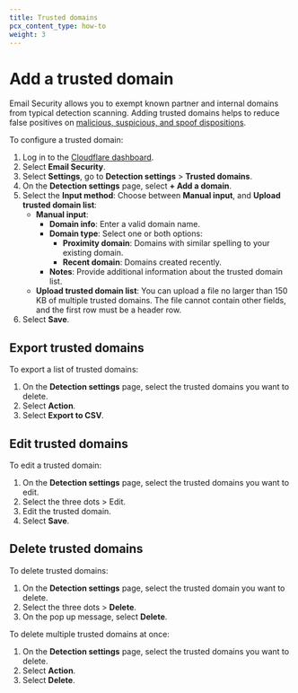 ```yaml
---
title: Trusted domains
pcx_content_type: how-to
weight: 3
---
```


# Add a trusted domain

Email Security allows you to exempt known partner and internal domains from typical detection scanning. Adding trusted domains helps to reduce false positives on [malicious, suspicious, and spoof dispositions](/cloudflare-one/email-security/reference/dispositions-and-attributes/).

To configure a trusted domain:

1. Log in to the [Cloudflare dashboard](https://dash.cloudflare.com/).
2. Select **Email Security**.
3. Select **Settings**, go to **Detection settings** > **Trusted domains**.
4. On the **Detection settings** page, select **+ Add a domain**.
5. Select the **Input method**: Choose between **Manual input**, and **Upload trusted domain list**:
   - **Manual input**:
     - **Domain info**: Enter a valid domain name.
     - **Domain type**: Select one or both options:
       * **Proximity domain**: Domains with similar spelling to your existing domain.
       * **Recent domain**: Domains created recently.
     * **Notes**: Provide additional information about the trusted domain list.
   - **Upload trusted domain list**: You can upload a file no larger than 150 KB of multiple trusted domains. The file cannot contain other fields, and the first row must be a header row. 
6. Select **Save**.

## Export trusted domains

To export a list of trusted domains:

1. On the **Detection settings** page, select the trusted domains you want to delete.
2. Select **Action**.
3. Select **Export to CSV**.

## Edit trusted domains

To edit a trusted domain:

1. On the **Detection settings** page, select the trusted domains you want to edit.
2. Select the three dots > Edit.
3. Edit the trusted domain.
4. Select **Save**.

## Delete trusted domains

To delete trusted domains:

1. On the **Detection settings** page, select the trusted domain you want to delete.
2. Select the three dots > **Delete**.
3. On the pop up message, select **Delete**.

To delete multiple trusted domains at once:

1. On the **Detection settings** page, select the trusted domains you want to delete.
2. Select **Action**.
3. Select **Delete**.